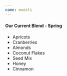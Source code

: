 ```yaml
---
name: muesli
---
```


#### Our Current Blend - Spring

* Apricots
* Cranberries
* Almonds
* Coconut Flakes
* Seed Mix
* Honey
* Cinnamon